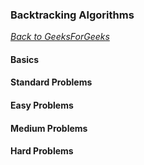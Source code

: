 ### Backtracking Algorithms

[_Back to GeeksForGeeks_](../readme.md)

#### Basics
#### Standard Problems
#### Easy Problems
#### Medium Problems
#### Hard Problems
